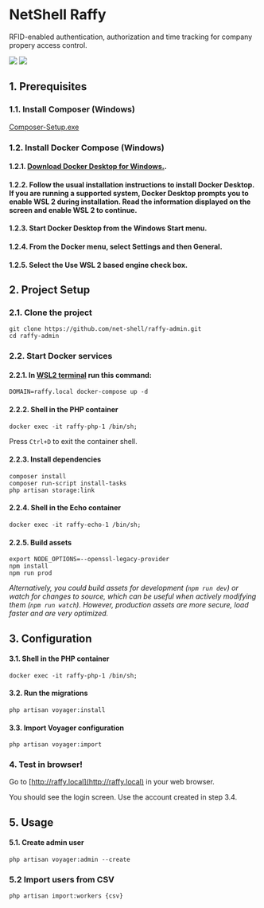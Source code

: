 # NetShell Raffy

RFID-enabled authentication, authorization and time tracking for company propery access control.

<img src="https://i.ibb.co/w4PZqKg/Screenshot-2022-01-23-at-0-09-48.png">
<img src="https://i.ibb.co/m09W7Z8/Screenshot-2022-01-23-at-0-12-02.png">

## 1. Prerequisites

### 1.1. Install Composer (Windows)

[Composer-Setup.exe](https://getcomposer.org/Composer-Setup.exe)

### 1.2. Install Docker Compose (Windows)

#### 1.2.1. [Download Docker Desktop for Windows.](https://docs.docker.com/desktop/windows/wsl/).

#### 1.2.2. Follow the usual installation instructions to install Docker Desktop. If you are running a supported system, Docker Desktop prompts you to enable WSL 2 during installation. Read the information displayed on the screen and enable WSL 2 to continue.

#### 1.2.3. Start Docker Desktop from the Windows Start menu.

#### 1.2.4. From the Docker menu, select Settings and then General.

#### 1.2.5. Select the Use WSL 2 based engine check box.

## 2. Project Setup

### 2.1. Clone the project
```
git clone https://github.com/net-shell/raffy-admin.git
cd raffy-admin
```

### 2.2. Start Docker services

#### 2.2.1. In [WSL2 terminal](https://ubuntu.com/tutorials/install-ubuntu-on-wsl2-on-windows-10#1-overview) run this command:

```
DOMAIN=raffy.local docker-compose up -d
```

#### 2.2.2. Shell in the PHP container
```
docker exec -it raffy-php-1 /bin/sh;
```
Press `Ctrl+D` to exit the container shell.

#### 2.2.3. Install dependencies
```
composer install
composer run-script install-tasks
php artisan storage:link
```

#### 2.2.4. Shell in the Echo container
```
docker exec -it raffy-echo-1 /bin/sh;
```

#### 2.2.5. Build assets
```
export NODE_OPTIONS=--openssl-legacy-provider
npm install
npm run prod
```
*Alternatively, you could build assets for development (`npm run dev`) or watch for changes to source, which can be useful when actively modifying them (`npm run watch`). However, production assets are more secure, load faster and are very optimized.*

## 3. Configuration

#### 3.1. Shell in the PHP container
```
docker exec -it raffy-php-1 /bin/sh;
```

#### 3.2. Run the migrations
```
php artisan voyager:install
```

#### 3.3. Import Voyager configuration
```
php artisan voyager:import
```

### 4. Test in browser!

Go to [http://raffy.local](http://raffy.local) in your web browser.

You should see the login screen. Use the account created in step 3.4.

## 5. Usage

#### 5.1. Create admin user
```
php artisan voyager:admin --create
```

### 5.2 Import users from CSV
```
php artisan import:workers {csv}
```